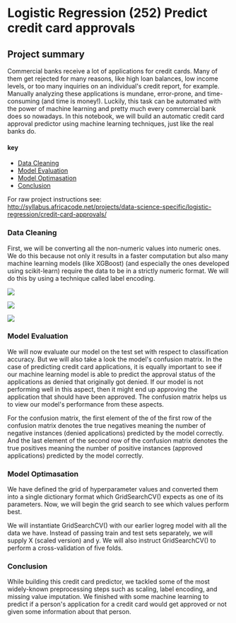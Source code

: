 # Logistic Regression (252) Predict credit card approvals

## Project summary

Commercial banks receive a lot of applications for credit cards. Many of them get rejected for many reasons, like high loan balances, low income levels, or too many inquiries on an individual's credit report, for example. Manually analyzing these applications is mundane, error-prone, and time-consuming (and time is money!). Luckily, this task can be automated with the power of machine learning and pretty much every commercial bank does so nowadays. In this notebook, we will build an automatic credit card approval predictor using machine learning techniques, just like the real banks do.

#### key 
* [Data Cleaning](Data_Cleaning)
* [Model Evaluation](Model_Evaluation)
* [Model Optimasation](Model_Optimasation)
* [Conclusion](Conclusion)

For raw project instructions see: http://syllabus.africacode.net/projects/data-science-specific/logistic-regression/credit-card-approvals/

### Data Cleaning

First, we will be converting all the non-numeric values into numeric ones. We do this because not only it results in a faster computation but also many machine learning models (like XGBoost) (and especially the ones developed using scikit-learn) require the data to be in a strictly numeric format. We will do this by using a technique called label encoding.


![](https://lh3.googleusercontent.com/awVG0zTwoYPdqbIcLfIa3RMnU6-3Nm_SAraVs9pnm3somOcKVjXhPOPvtKXvsEs8YtAwm93ZGv-tGS_CIBwOWlBar_u9wxhTjyS5PXjZXegiH3ExfthHQ9q2ygb2MHgKDEutcijN-Q=w2400)

![](https://lh3.googleusercontent.com/N2hjbqycZFegLghUQ6TEROcaoqeT9C4EVWKUHq2rbhcZLrvQVXHuC4-Wo4hIKxoQ6nhz540x7hLZRzMcfLsc2sL4FmOclnOVJhGohNRkADNz255nQ2wBqpohddInhvxdVhsbyCfmQg=w2400)

![](https://lh3.googleusercontent.com/YqTQfIxJnvZhEHbfD_PyufQyKaSVe0D_1CwUUwIsDjzhz9N-aITUeqRcuPWfJoTtTqQJMyS81IGuLVPE755ccPQShaFbffViqtiLxPNgNdhSS65pWsDK7_6fxcbg39bQDu5yIE5PMQ=w2400)

### Model Evaluation
We will now evaluate our model on the test set with respect to classification accuracy. But we will also take a look the model's confusion matrix. In the case of predicting credit card applications, it is equally important to see if our machine learning model is able to predict the approval status of the applications as denied that originally got denied. If our model is not performing well in this aspect, then it might end up approving the application that should have been approved. The confusion matrix helps us to view our model's performance from these aspects.

For the confusion matrix, the first element of the of the first row of the confusion matrix denotes the true negatives meaning the number of negative instances (denied applications) predicted by the model correctly. And the last element of the second row of the confusion matrix denotes the true positives meaning the number of positive instances (approved applications) predicted by the model correctly.



### Model Optimasation


We have defined the grid of hyperparameter values and converted them into a single dictionary format which GridSearchCV() expects as one of its parameters. Now, we will begin the grid search to see which values perform best.

We will instantiate GridSearchCV() with our earlier logreg model with all the data we have. Instead of passing train and test sets separately, we will supply X (scaled version) and y. We will also instruct GridSearchCV() to perform a cross-validation of five folds.

### Conclusion
While building this credit card predictor, we tackled some of the most widely-known preprocessing steps such as scaling, label encoding, and missing value imputation. We finished with some machine learning to predict if a person's application for a credit card would get approved or not given some information about that person.
